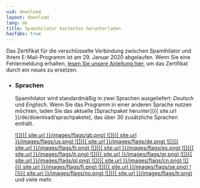 ```yaml
---
uid: download
layout: download
lang: de
title: Spamihilator kostenlos herunterladen
hasTabs: true
---
```


<div class="row">
  <div class="twelve columns">
    <div class="alert-box alert">
      Das Zertifikat für die verschlüsselte Verbindung zwischen Spamihilator und
      Ihrem E-Mail-Programm ist am 29. Januar 2020 abgelaufen. Wenn Sie eine
      Fehlermeldung erhalten, <a href="{{ site.url }}/de/blog/update-ssl-tls-zertifikat">lesen Sie unsere Anleitung hier</a>, um das Zertifikat durch ein neues zu ersetzen.
    </div>
  </div>
</div>

<dl class="tabs contained no-buttons">
</dl>

<ul class="tabs-content contained">
<li class="active" markdown="1">

### Sprachen

Spamihilator wird standardmäßig in zwei Sprachen ausgeliefert: *Deutsch*
und *Englisch*. Wenn Sie das Programm in einer anderen Sprache nutzen
möchten, laden Sie das aktuelle
[Sprachpaket herunter]({{ site.url }}/de/download/sprachpakete), das über
30 zusätzliche Sprachen enthält.

<a href="{{ site.url }}/de/download/sprachpakete">
![]({{ site.url }}/images/flags/gb.png)
![]({{ site.url }}/images/flags/us.png)
![]({{ site.url }}/images/flags/de.png)
![]({{ site.url }}/images/flags/fr.png)
![]({{ site.url }}/images/flags/es.png)
![]({{ site.url }}/images/flags/it.png)
![]({{ site.url }}/images/flags/gr.png)
![]({{ site.url }}/images/flags/pl.png)
![]({{ site.url }}/images/flags/cn.png)
![]({{ site.url }}/images/flags/fi.png)
![]({{ site.url }}/images/flags/se.png)
![]({{ site.url }}/images/flags/no.png)
![]({{ site.url }}/images/flags/tr.png)
</a> und viele mehr.

</li>
</ul>